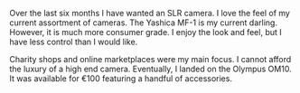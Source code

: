 Over the last six months I have wanted an SLR camera. I love the feel of my current assortment of cameras. The Yashica MF-1 is my current darling. However, it is much more consumer grade. I enjoy the look and feel, but I have less control than I would like.

Charity shops and online marketplaces were my main focus. I cannot afford the luxury of a high end camera. Eventually, I landed on the Olympus OM10. It was available for €100 featuring a handful of accessories. 
